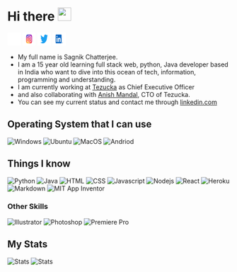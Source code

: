 # Hi there <img height="30" width="30" src="https://c.tenor.com/nebZyl8oN7IAAAAi/wave-hello.gif"> 
<a target="_blank" href="https://github.com/sagnikchatterjee450"><img height="30" width="30" src="https://github.com/sagnikchatterjee450/sagnikchatterjee450/blob/main/assets/GitHub-Icon-White-Logo.wine.svg"></a>
<a target="_blank" href="https://www.instagram.com/sagnikchatterjee450/"><img height="30" width="30" src="https://github.com/sagnikchatterjee450/sagnikchatterjee450/blob/main/assets/Instagram-Logo.wine.svg"></a>
<a target="_blank" href="https://twitter.com/sagnikapps"><img height="30" width="30" src="https://github.com/sagnikchatterjee450/sagnikchatterjee450/blob/main/assets/Twitter-Logo.wine.svg"></a>
<a target="_blank" href="https://www.linkedin.com/in/sagnik-chatterjee-0bab96184/"><img height="30" width="30" src="https://github.com/sagnikchatterjee450/sagnikchatterjee450/blob/main/assets/LinkedIn-Icon-Logo.wine.svg"></a>

- My full name is Sagnik Chatterjee. 
- I am a 15 year old learning full stack web, python, Java developer based in India who want to dive into this ocean of tech, information, programming and understanding. 
- I am currently working at [Tezucka](https://tezucka.xyz) as Chief Executive Officer
- and also collaborating with [Anish Mandal](https://github.com/anish-mandal), CTO of Tezucka.
- You can see my current status and contact me through [linkedin.com](https://www.linkedin.com/in/sagnik-chatterjee-0bab96184/)


## Operating System that I can use

![Windows](https://img.shields.io/badge/Windows-0078D6?style=for-the-badge&logo=windows&logoColor=white)
![Ubuntu](https://img.shields.io/badge/Ubuntu-E95420?style=for-the-badge&logo=ubuntu&logoColor=white)
![MacOS](https://shields.io/badge/MacOS--9cf?logo=Apple&style=social)
![Andriod](https://img.shields.io/badge/Android-3DDC84?style=for-the-badge&logo=android&logoColor=white)



## Things I know
![Python](https://img.shields.io/badge/Python-3776AB?style=for-the-badge&logo=python&logoColor=white)
![Java](https://img.shields.io/badge/Java-ED8B00?style=for-the-badge&logo=java&logoColor=white)
![HTML](https://img.shields.io/badge/HTML5-E34F26?style=for-the-badge&logo=html5&logoColor=white)
![CSS](https://img.shields.io/badge/CSS3-1572B6?style=for-the-badge&logo=css3&logoColor=white)
![Javascript](https://img.shields.io/badge/JavaScript-323330?style=for-the-badge&logo=javascript&logoColor=F7DF1E)
![Nodejs](https://img.shields.io/badge/Node.js-43853D?style=for-the-badge&logo=node.js&logoColor=white)
![React](https://img.shields.io/badge/React-20232A?style=for-the-badge&logo=react&logoColor=61DAFB)
![Heroku](https://img.shields.io/badge/Heroku-430098?style=for-the-badge&logo=heroku&logoColor=white)
![Markdown](https://img.shields.io/badge/Markdown-000000?style=for-the-badge&logo=markdown&logoColor=white)
![MIT App Inventor](https://img.shields.io/badge/Block%20Based-MIT%20App%20Inventor-brightgreen)

### Other Skills
![Illustrator](https://aleen42.github.io/badges/src/illustrator.svg)
![Photoshop](https://aleen42.github.io/badges/src/photoshop.svg)
![Premiere Pro](https://user-images.githubusercontent.com/47351101/145396362-04fe13b5-ef19-4fc0-b6fb-a345ff989237.png)



## My Stats
![Stats](https://github-readme-stats.vercel.app/api?username=sagnikchatterjee450&theme=blue-green)
![Stats](https://github-readme-stats.vercel.app/api/top-langs/?username=sagnikchatterjee450&theme=blue-green)
